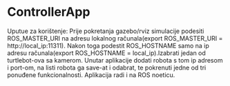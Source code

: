 # ControllerApp
Uputue za korištenje:
Prije pokretanja gazebo/rviz simulacije podesiti ROS_MASTER_URI na adresu lokalnog računala(export ROS_MASTER_URI = http://local_ip:11311).
Nakon toga podestit ROS_HOSTNAME samo na ip adresu računala(export ROS_HOSTNAME = local_ip).Izabrati jedan od turtlebot-ova sa kamerom. Unutar aplikacije
dodati robota s tom ip adresom i port-om, na listi robota ga save-at i odabrat, te pokrenuti jedne od tri ponuđene funkcionalnosti. 
Aplikacija radi i na ROS noeticu.

